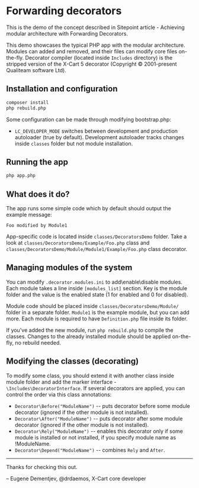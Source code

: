 # Forwarding decorators

This is the demo of the concept described in Sitepoint article - Achieving modular architecture with Forwarding Decorators.

This demo showcases the typical PHP app with the modular architecture. Modules can added and removed, and their files can modify core files on-the-fly. Decorator compiler (located inside `Includes` directory) is the stripped version of the X-Cart 5 decorator (Copyright © 2001-present Qualiteam software Ltd).

## Installation and configuration

```bash
composer install
php rebuild.php
```

Some configuration can be made through modifying bootstrap.php:

- `LC_DEVELOPER_MODE` switches between development and production autoloader (true by default). Development autoloader tracks changes inside `classes` folder but not module installation.

## Running the app

```bash
php app.php
```

## What does it do?

The app runs some simple code which by default should output the example message:

```
Foo modified by Module1
```

App-specific code is located inside `classes/DecoratorsDemo` folder. Take a look at `classes/DecoratorsDemo/Example/Foo.php` class and `classes/DecoratorsDemo/Module/Module1/Example/Foo.php` class decorator.

## Managing modules of the system

You can modify `.decorator.modules.ini` to add\enable\disable modules. Each module takes a line inside `[modules_list]` section. Key is the module folder and the value is the enabled state (1 for enabled and 0 for disabled).

Module code should be placed inside `classes/DecoratorsDemo/Module/` folder in a separate folder. `Module1` is the example module, but you can add more. Each module is required to have `Definition.php` file inside its folder.

If you've added the new module, run `php rebuild.php` to compile the classes. Changes to the already installed module should be applied on-the-fly, no rebuild needed.

## Modifying the classes (decorating)

To modify some class, you should extend it with another class inside module folder and add the marker interface - `\Includes\DecoratorInterface`. If several decorators are applied, you can control the order via this class annotations:

- `Decorator\Before("ModuleName")` -- puts decorator before some module decorator (ignored if the other module is not installed).
- `Decorator\After("ModuleName")` -- puts decorator after some module decorator (ignored if the other module is not installed).
- `Decorator\Rely("ModuleName")` -- enables this decorator only if some module is installed or not installed, if you specify module name as !ModuleName.
- `Decorator\Depend("ModuleName")` -- combines `Rely` and `After`.

----------------------

Thanks for checking this out.

– Eugene Dementjev, @drdaemos, X-Cart core developer
